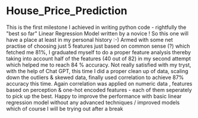 # House_Price_Prediction
This is the first milestone I achieved in writing python code - rightfully the "best so far" Linear Regression Model written by a novice ! So this one  will have a place at least in my personal history :-) 
Armed with some net practise of choosing just 5 features just based on common sense (?) which fetched me 81%, I graduated myself to do a proper feature analysis thereby taking into account half of the features (40 out of 82) in my second attempt which helped me to reach 84 % accuracy.
Not really satisfied with my tryst, with the help of Chat GPT, this time I did a proper clean up of data, scaling down the outliers & skewed data, finally used correlation to achieve 87% accuracy this time.
Again correlation was applied on numeric data , features based on perception & one-hot encoded features - each of them seperately to pick up the best.
Happy to improve the performance with basic linear regression model without any advanced techniques / improved models which of course I will be trying out after a break
 

